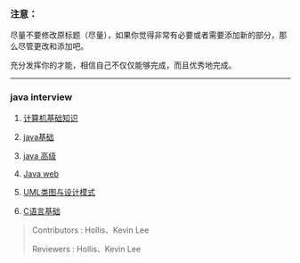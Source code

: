 
### 注意：

尽量不要修改原标题（尽量），如果你觉得非常有必要或者需要添加新的部分，那么尽管更改和添加吧。

充分发挥你的才能，相信自己不仅仅能够完成，而且优秀地完成。

---

### java interview

1. [计算机基础知识](https://github.com/hollischuang/Interview/blob/master/contents/1_%E8%AE%A1%E7%AE%97%E6%9C%BA%E5%9F%BA%E7%A1%80%E7%9F%A5%E8%AF%86.md)

2. [java基础](https://github.com/hollischuang/Interview/blob/master/contents/3_Java%E5%9F%BA%E7%A1%80.md)

3. [java 高级](https://github.com/hollischuang/Interview/blob/master/contents/4_Java%E9%AB%98%E7%BA%A7.md)

4. [Java web](https://github.com/hollischuang/Interview/blob/master/contents/4_JavaWeb.md)

5. [UML类图与设计模式](https://github.com/hollischuang/Interview/blob/master/contents/5_UML%E7%B1%BB%E5%9B%BE%E4%B8%8E%E8%AE%BE%E8%AE%A1%E6%A8%A1%E5%BC%8F.md)

6. [C语言基础](https://github.com/hollischuang/Interview/blob/master/contents/2_C%E8%AF%AD%E8%A8%80%E5%9F%BA%E7%A1%80.md)


> Contributors : Hollis、Kevin Lee
>
> Reviewers : Hollis、Kevin Lee